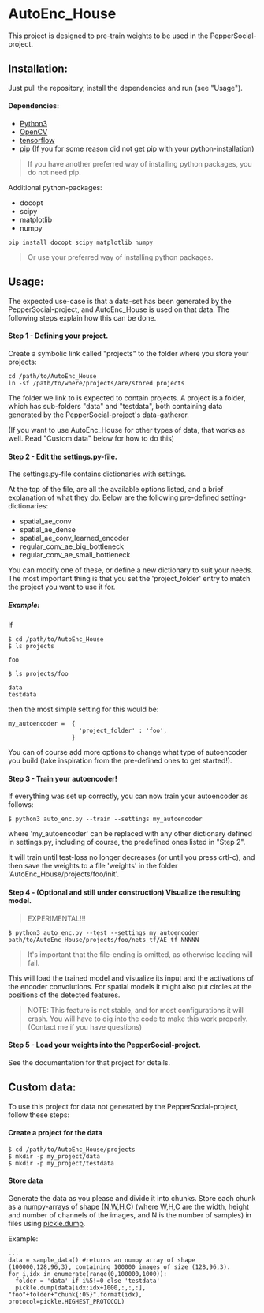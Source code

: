 # AutoEnc_House
This project is designed to pre-train weights to be used in the PepperSocial-project.

## Installation:
Just pull the repository, install the dependencies and run (see "Usage").

#### Dependencies:

- [Python3]
- [OpenCV]
- [tensorflow]
- [pip] (If you for some reason did not get pip with your python-installation)
> If you have another preferred way of installing python packages, you do not need pip.

Additional python-packages:
- docopt
- scipy
- matplotlib
- numpy

```
pip install docopt scipy matplotlib numpy
```

> Or use your preferred way of installing python packages.

## Usage:

The expected use-case is that a data-set has been generated by the PepperSocial-project, and AutoEnc_House is used on that data. The following steps explain how this can be done.

#### Step 1 - Defining your project.

Create a symbolic link called "projects" to the folder where you store your projects:

```
cd /path/to/AutoEnc_House
ln -sf /path/to/where/projects/are/stored projects
```

The folder we link to is expected to contain projects. A project is a folder, which has sub-folders "data" and "testdata", both containing data generated by the PepperSocial-project's data-gatherer.

(If you want to use AutoEnc_House for other types of data, that works as well. Read "Custom data" below for how to do this)

#### Step 2 - Edit the settings.py-file.

The settings.py-file contains dictionaries with settings.

At the top of the file, are all the available options listed, and a brief explanation of what they do.
Below are the following pre-defined setting-dictionaries:
- spatial_ae_conv
- spatial_ae_dense
- spatial_ae_conv_learned_encoder
- regular_conv_ae_big_bottleneck
- regular_conv_ae_small_bottleneck

You can modify one of these, or define a new dictionary to suit your needs. The most important thing is that you set the 'project_folder' entry to match the project you want to use it for.

##### Example:
If
```
$ cd /path/to/AutoEnc_House
$ ls projects

foo

$ ls projects/foo

data
testdata
```

then the most simple setting for this would be:

```
my_autoencoder =  {
                    'project_folder' : 'foo',
                  }
```

You can of course add more options to change what type of autoencoder you build (take inspiration from the pre-defined ones to get started!).        

#### Step 3 - Train your autoencoder!

If everything was set up correctly, you can now train your autoencoder as follows:

```
$ python3 auto_enc.py --train --settings my_autoencoder
```
where 'my_autoencoder' can be replaced with any other dictionary defined in settings.py, including of course, the predefined ones listed in "Step 2".

It will train until test-loss no longer decreases (or until you press crtl-c), and then save the weights to a file 'weights' in the folder 'AutoEnc_House/projects/foo/init'.

#### Step 4 - (Optional and still under construction) Visualize the resulting model.
> EXPERIMENTAL!!!

```
$ python3 auto_enc.py --test --settings my_autoencoder path/to/AutoEnc_House/projects/foo/nets_tf/AE_tf_NNNNN
```

> It's important that the file-ending is omitted, as otherwise loading will fail.

This will load the trained model and visualize its input and the activations of the encoder convolutions. For spatial models it might also put circles at the positions of the detected features.

> NOTE: This feature is not stable, and for most configurations it will crash. You will have to dig into the code to make this work properly. (Contact me if you have questions)


#### Step 5 - Load your weights into the PepperSocial-project.

See the documentation for that project for details.


## Custom data:

To use this project for data not generated by the PepperSocial-project, follow these steps:

#### Create a project for the data
```
$ cd /path/to/AutoEnc_House/projects
$ mkdir -p my_project/data
$ mkdir -p my_project/testdata
```

#### Store data
Generate the data as you please and divide it into chunks. Store each chunk as a numpy-arrays of shape (N,W,H,C) (where W,H,C are the width, height and number of channels of the images, and N is the number of samples) in files using [pickle.dump].

Example:
```
...
data = sample_data() #returns an numpy array of shape (100000,128,96,3), containing 100000 images of size (128,96,3).
for i,idx in enumerate(range(0,100000,1000)):
  folder = 'data' if i%5!=0 else 'testdata'
  pickle.dump(data[idx:idx+1000,:,:,:], "foo"+folder+"chunk{:05}".format(idx), protocol=pickle.HIGHEST_PROTOCOL)
```






[Python3]: <https://www.python.org/downloads/>
[OpenCV]: <https://docs.opencv.org/3.4.1/d2/de6/tutorial_py_setup_in_ubuntu.html>
[tensorflow]: <https://www.tensorflow.org/install/>
[pickle.dump]: <https://docs.python.org/2/library/pickle.html>
[pip]: <https://stackoverflow.com/a/6587528>
